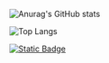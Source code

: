 ![Anurag's GitHub stats](https://github-readme-stats.vercel.app/api?username=hye0n0&show_icons=true&theme=github_dark&hide_rank=true)

![Top Langs](https://github-readme-stats.vercel.app/api/top-langs/?username=hye0n0&layout=compact)

[![Static Badge](https://img.shields.io/badge/blog-https://hye0n0.github.io/?labelColor=0D1117&color=white&cacheSeconds=sd&link=https%3A%2F%2Fhye0n0.github.io%2F)
](https://hye0n0.github.io/)

<!--
**hye0n0/hye0n0** is a ✨ _special_ ✨ repository because its `README.md` (this file) appears on your GitHub profile.

Here are some ideas to get you started:

- 🔭 I’m currently working on ...
- 🌱 I’m currently learning ...
- 👯 I’m looking to collaborate on ...
- 🤔 I’m looking for help with ...
- 💬 Ask me about ...
- 📫 How to reach me: ...
- 😄 Pronouns: ...
- ⚡ Fun fact: ...
-->
